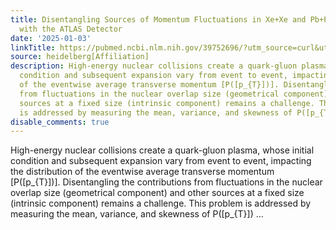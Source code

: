```yaml
---
title: Disentangling Sources of Momentum Fluctuations in Xe+Xe and Pb+Pb Collisions
  with the ATLAS Detector
date: '2025-01-03'
linkTitle: https://pubmed.ncbi.nlm.nih.gov/39752696/?utm_source=curl&utm_medium=rss&utm_campaign=pubmed-2&utm_content=1FakS-2QOkCT8HsMOQP1bCRQ4YzyumYOmxmF0moLsQ3dFB1E9V&fc=20220326224207&ff=20250104170649&v=2.18.0.post9+e462414
source: heidelberg[Affiliation]
description: High-energy nuclear collisions create a quark-gluon plasma, whose initial
  condition and subsequent expansion vary from event to event, impacting the distribution
  of the eventwise average transverse momentum [P([p_{T}])]. Disentangling the contributions
  from fluctuations in the nuclear overlap size (geometrical component) and other
  sources at a fixed size (intrinsic component) remains a challenge. This problem
  is addressed by measuring the mean, variance, and skewness of P([p_{T}]) ...
disable_comments: true
---
```

High-energy nuclear collisions create a quark-gluon plasma, whose initial condition and subsequent expansion vary from event to event, impacting the distribution of the eventwise average transverse momentum [P([p_{T}])]. Disentangling the contributions from fluctuations in the nuclear overlap size (geometrical component) and other sources at a fixed size (intrinsic component) remains a challenge. This problem is addressed by measuring the mean, variance, and skewness of P([p_{T}]) ...